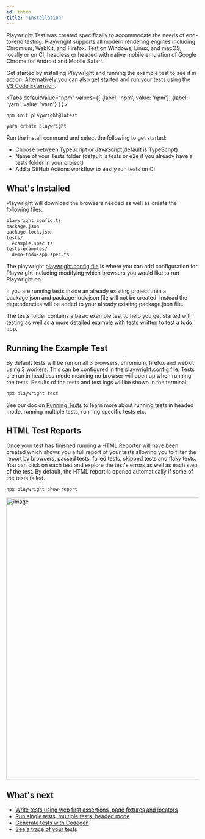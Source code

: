 ```yaml
---
id: intro
title: "Installation"
---
```


Playwright Test was created specifically to accommodate the needs of end-to-end testing. Playwright supports all modern rendering engines including Chromium, WebKit, and Firefox. Test on Windows, Linux, and macOS, locally or on CI, headless or headed with native mobile emulation of Google Chrome for Android and Mobile Safari. 

Get started by installing Playwright and running the example test to see it in action. Alternatively you can also get started and run your tests using the [VS Code Extension](./getting-started-vscode.md).

<Tabs
  defaultValue="npm"
  values={[
    {label: 'npm', value: 'npm'},
    {label: 'yarn', value: 'yarn'}
  ]
}>
<TabItem value="npm">

```bash
npm init playwright@latest
```

</TabItem>

<TabItem value="yarn">

```bash
yarn create playwright
```

</TabItem>
</Tabs>


Run the install command and select the following to get started:
 - Choose between TypeScript or JavaScript(default is TypeScript)
 - Name of your Tests folder (default is tests or e2e if you already have a tests folder in your project)
 - Add a GitHub Actions workflow to easily run tests on CI


## What's Installed

Playwright will download the browsers needed as well as create the following files.

```bash
playwright.config.ts
package.json
package-lock.json
tests/
  example.spec.ts
tests-examples/
  demo-todo-app.spec.ts
```

 The playwright [playwright.config file](./test-configuration.md) is where you can add configuration for Playwright including modifying which browsers you would like to run Playwright on.
 
 If you are running tests inside an already existing project then a package.json and package-lock.json file will not be created. Instead the dependencies will be added to your already existing package.json file.
 
 The tests folder contains a basic example test to help you get started with testing as well as a more detailed example with tests written to test a todo app.

## Running the Example Test

By default tests will be run on all 3 browsers, chromium, firefox and webkit using 3 workers. This can be configured in the [playwright.config file](./test-configuration.md). Tests are run in headless mode meaning no browser will open up when running the tests. Results of the tests and test logs will be shown in the terminal.

```bash
npx playwright test
```

See our doc on [Running Tests](./running-tests.md) to learn more about running tests in headed mode, running multiple tests, running specific tests etc.

## HTML Test Reports

Once your test has finished running a [HTML Reporter](./html-reporter.md) will have been created which shows you a full report of your tests allowing you to filter the report by browsers, passed tests, failed tests, skipped tests and flaky tests. You can click on each test and explore the test's errors as well as each step of the test. By default, the HTML report is opened automatically if some of the tests failed.

```bash
npx playwright show-report
```

<img width="739" alt="image" src="https://user-images.githubusercontent.com/13063165/181803518-1f554349-f72a-4ad3-a7aa-4d3d1b4cad13.png" />


## What's next

- [Write tests using web first assertions, page fixtures and locators](./writing-tests.md)
- [Run single tests, multiple tests, headed mode](./running-tests.md)
- [Generate tests with Codegen](./codegen.md)
- [See a trace of your tests](./trace-viewer.md)